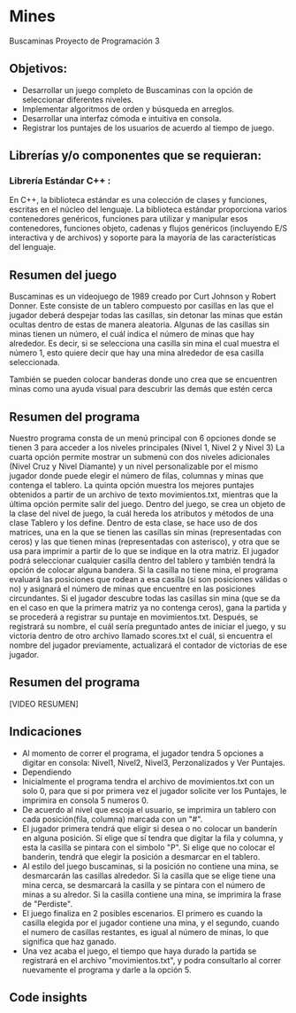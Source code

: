 # Mines
Buscaminas
Proyecto de Programación 3

## Objetivos:

- Desarrollar un juego completo de Buscaminas con la opción de seleccionar diferentes niveles.
- Implementar algoritmos de orden y búsqueda en arreglos.
-  Desarrollar una interfaz cómoda e intuitiva en consola.
-  Registrar los puntajes de los usuarios de acuerdo al tiempo de juego.

## Librerías y/o componentes que se requieran:
### Librería Estándar C++ :

En C++, la biblioteca estándar es una colección de clases y funciones, escritas en el núcleo del lenguaje. La biblioteca estándar proporciona varios contenedores genéricos, funciones para utilizar y manipular esos contenedores, funciones objeto, cadenas y flujos genéricos (incluyendo E/S interactiva y de archivos) y soporte para la mayoría de las características del lenguaje. 
 
## Resumen del juego 
Buscaminas es un videojuego de 1989 creado por Curt Johnson y Robert Donner. Este consiste de un tablero compuesto por casillas en las que el jugador deberá despejar todas las casillas, sin detonar las minas que están ocultas dentro de estas de manera aleatoria. Algunas de las casillas sin minas tienen un número, el cuál indica el número de minas que hay alrededor. Es decir, si se selecciona una casilla sin mina el cual muestra el número 1, esto quiere decir que hay una mina alrededor de esa casilla seleccionada.

También se pueden colocar banderas donde uno crea que se encuentren minas como una ayuda visual para descubrir las demás que estén cerca
## Resumen del programa

Nuestro programa consta de un menú principal con 6 opciones donde se tienen 3 para acceder a los niveles principales (Nivel 1, Nivel 2 y Nivel 3)
La cuarta opción permite mostrar un submenú con dos niveles adicionales (Nivel Cruz y Nivel Diamante) y un nivel personalizable por el mismo jugador donde puede elegir el número de filas, columnas y minas que contenga el tablero.
La quinta opción muestra los mejores puntajes obtenidos a partir de un archivo de texto movimientos.txt, mientras que la última opción permite salir del juego.
Dentro del juego, se crea un objeto de la clase del nivel de juego, la cuál hereda los atributos y métodos de una clase Tablero y los define. Dentro de esta clase, se hace uso de dos matrices, una en la que se tienen las casillas sin minas (representadas con ceros) y las que tienen minas (representadas con asterisco), y otra que se usa para imprimir a partir de lo que se indique en la otra matriz.
El jugador podrá seleccionar cualquier casilla dentro del tablero y también tendrá la opción de colocar alguna bandera. Si la casilla no tiene mina, el programa evaluará las posiciones que rodean a esa casilla (si son posiciones válidas o no) y asignará el número de minas que encuentre en las posiciones circundantes.
Si el jugador descubre todas las casillas sin mina (que se da en el caso en que la primera matriz ya no contenga ceros), gana la partida y se procederá a registrar su puntaje en movimientos.txt. Después, se registrará su nombre, el cuál sería preguntado antes de iniciar el juego, y su victoria dentro de otro archivo llamado scores.txt el cuál, si encuentra el nombre del jugador previamente, actualizará el contador de victorias de ese jugador.

## Resumen del programa
[VIDEO RESUMEN]

## Indicaciones
- Al momento de correr el programa, el jugador tendra 5 opciones a digitar en consola: Nivel1, Nivel2, Nivel3, Perzonalizados y Ver Puntajes.
- Dependiendo 
- Inicialmente el programa tendra el archivo de movimientos.txt con un solo 0, para que si por primera vez el jugador solicite ver los Puntajes, le imprimira en consola 5 numeros 0.
- De acuerdo al nivel que escoja el usuario, se imprimira un tablero con cada posición(fila, columna) marcada con un "#".
- El jugador primera tendrá que eligir si desea o no colocar un banderín en alguna posición. Si elige que sí tendra que digitar la fila y columna, y esta la casilla se pintara con el simbolo "P". Si elige que no colocar el banderin, tendrá que elegir la posición a desmarcar en el tablero.
- Al estilo del juego buscaminas, si la posición no contiene una mina, se desmarcarán las casillas alrededor. Si la casilla que se elige tiene una mina cerca, se desmarcará la casilla y se pintara con el número de minas a su alredor. Si la casilla contiene una mina, se imprimira la frase de "Perdiste".
- El juego finaliza en 2 posibles escenarios. El primero es cuando la casilla elegida por el jugador contiene una mina, y el segundo, cuando el numero de casillas restantes, es igual al número de minas, lo que significa que haz ganado.
- Una vez acaba el juego, el tiempo que haya durado la partida se registrará en el archivo "movimientos.txt", y podra consultarlo al correr nuevamente el programa y darle a la opción 5. 

## Code insights

